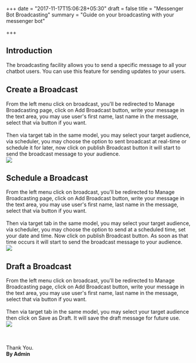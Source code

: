 +++
date = "2017-11-17T15:06:28+05:30"
draft = false
title = "Messenger Bot Broadcasting"
summary = "Guide on your broadcasting with your messenger bot"

+++

<section markdown=1 id="intro-section" class="doc-section">

<h2>Introduction</h2>

The broadcasting facility allows you to send a specific message to all your chatbot users. You can use this feature for sending updates to your users.

</section>

<section markdown=1 id="broadcast-section" class="doc-section">

<h2>Create a Broadcast</h2>

From the left menu click on broadcast, you'll be redirected to Manage Broadcasting page, click on Add Broadcast button, write your message in the text area, you may use user's first name, last name in the message, select that via button if you want. 
<br /><br />
Then via target tab in the same model, you may select your target audience, via scheduler, you may choose the option to sent broadcast at real-time or schedule it for later, now click on publish Broadcast button it will start to send the broadcast message to your audience. 
<br />
<img src="https://zirkidocs.gitlab.io/assets/images/Broadcast/create new broadcast.gif" class="post-image" />

</section>

<section markdown=1 id="sch-broadcast-section" class="doc-section">

<h2>Schedule a Broadcast</h2>

From the left menu click on broadcast, you'll be redirected to Manage Broadcasting page, click on Add Broadcast button, write your message in the text area, you may use user's first name, last name in the message, select that via button if you want. 
<br /><br />
Then via target tab in the same model, you may select your target audience, via scheduler, you may choose the option to send at a scheduled time, set your date and time. Now click on publish Broadcast button. As soon as that time occurs it will start to send the broadcast message to your audience. 
<br />
<img src="https://zirkidocs.gitlab.io/assets/images/Broadcast/Schedule a broadcast.gif" class="post-image" />

</section>

<section markdown=1 id="draft-section" class="doc-section">

<h2>Draft a Broadcast</h2>

From the left menu click on broadcast, you'll be redirected to Manage Broadcasting page, click on Add Broadcast button, write your message in the text area, you may use user's first name, last name in the message, select that via button if you want. 
<br /><br />
Then via target tab in the same model, you may select your target audience then click on Save as Draft. It will save the draft message for future use.
<br />
<img src="https://zirkidocs.gitlab.io/assets/images/Broadcast/Draft for broadcast .gif" class="post-image" />

<br /><br />
Thank You.<br />
<b>By Admin</b>

</section>
